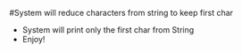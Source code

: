 #System will reduce characters from string to keep first char
- System will print only the first char from String
- Enjoy!